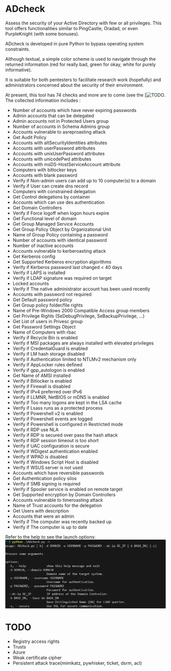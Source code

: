# ADcheck
Assess the security of your Active Directory with few or all privileges. This tool offers functionalities similar to PingCastle, Oradad, or even PurpleKnight (with some bonuses).

ADcheck is developed in pure Python to bypass operating system constraints.

Although textual, a simple color scheme is used to navigate through the returned information (red for really bad, green for okay, white for purely informative).

It is suitable for both pentesters to facilitate research work (hopefully) and administrators concerned about the security of their environment.

At present, this tool has 74 checks and more are to come (see the [![TODO]((#TODO)). The collected information includes :
- Number of accounts which have never expiring passwords
- Admin accounts that can be delegated
- Admin accounts not in Protected Users group
- Number of accounts in Schema Admins group
- Accounts vulnerable to asreproasting attack
- Get Audit Policy
- Accounts with altSecurityIdentities attributes
- Accounts with userPassword attributes
- Accounts with unixUserPassword attributes
- Accounts with unicodePwd attributes
- Accounts with msDS-HostServiceAccount attribute
- Computers with bitlocker keys
- Accounts with blank password
- Verify if Non-admin users can add up to 10 computer(s) to a domain
- Verify if User can create dns record
- Computers with constrained delegation
- Get Control delegations by container
- Accounts which can use des authentication
- Get Domain Controllers
- Verify if Force logoff when logon hours expire
- Get Functional level of domain
- Get Group Managed Service Accounts
- Get Group Policy Object by Organizational Unit
- Name of Group Policy containing a password
- Number of accounts with identical password
- Number of inactive accounts
- Accounts vulnerable to kerberoasting attack
- Get Kerberos config
- Get Supported Kerberos encryption algorithms
- Verify if Kerberos password last changed < 40 days
- Verify if LAPS is installed
- Verify if LDAP signature was required on target
- Locked accounts
- Verify if The native administrator account has been used recently
- Accounts with password not required
- Get Default password policy
- Get Group policy folder/file rights
- Name of Pre-Windows 2000 Compatible Access group members
- Get Privilege Rights (SeDebugPrivilege, SeBackupPrivilege, ...)
- Get List of users in Privesc group
- Get Password Settings Object
- Name of Computers with rbac
- Verify if Recycle Bin is enabled
- Verify if MSI packages are always installed with elevated privileges
- Verify if CredentialGuard is enabled
- Verify if LM hash storage disabled
- Verify if Authentication limited to NTLMv2 mechanism only
- Verify if AppLocker rules defined
- Verify if gpp_autologon is enabled
- Get Name of AMSI installed
- Verify if Bitlocker is enabled
- Verify if Firewall is disabled
- Verify if IPv4 preferred over IPv6
- Verify if LLMNR, NetBIOS or mDNS is enabled
- Verify if Too many logons are kept in the LSA cache
- Verify if Lsass runs as a protected process
- Verify if Powershell v2 is enabled
- Verify if Powershell events are logged
- Verify if Powershell is configured in Restricted mode
- Verify if RDP use NLA
- Verify if RDP is secured over pass the hash attack
- Verify if RDP session timeout is too short
- Verify if UAC configuration is secure
- Verify if WDigest authentication enabled
- Verify if WPAD is disabled
- Verify if Windows Script Host is disabled
- Verify if WSUS server is not used
- Accounts which have reversible passwords
- Get Authentication policy silos
- Verify if SMB signing is required
- Verify if Spooler service is enabled on remote target
- Get Supported encryption by Domain Controllers
- Accounts vulnerable to timeroasting attack
- Name of Trust accounts for the delegation
- Get Users with description
- Accounts that were an admin
- Verify if The computer was recently backed up
- Verify if The computer is up to date

Refer to the help to see the launch options:
![alt text](https://raw.githubusercontent.com/CobblePot59/ADcheck/main/pictures/ADcheck_help.png)

# TODO
- Registry access rights
- Trusts
- Azure
- Weak certificate cipher
- Persistent attack trace(mimikatz, pywhisker, ticket, dsrm, acl)
